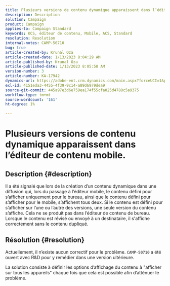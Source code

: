 ```yaml
---
title: Plusieurs versions de contenu dynamique apparaissent dans l’éditeur de contenu mobile.
description: Description
solution: Campaign
product: Campaign
applies-to: Campaign Standard
keywords: KCS, éditeur de contenu, Mobile, ACS, Standard
resolution: Resolution
internal-notes: CAMP-50710
bug: true
article-created-by: Krunal Oza
article-created-date: 1/13/2023 8:04:29 AM
article-published-by: Krunal Oza
article-published-date: 1/13/2023 8:05:58 AM
version-number: 3
article-number: KA-17942
dynamics-url: https://adobe-ent.crm.dynamics.com/main.aspx?forceUCI=1&pagetype=entityrecord&etn=knowledgearticle&id=3828dce4-1893-ed11-aad1-6045bd006793
exl-id: 4151eda3-4455-4f39-9c14-a89d6979dea9
source-git-commit: 445a97e3d6e759ea174f55cfa025d4788c5a9375
workflow-type: tm+mt
source-wordcount: '161'
ht-degree: 1%

---
```


# Plusieurs versions de contenu dynamique apparaissent dans l’éditeur de contenu mobile.

## Description {#description}


Il a été signalé que lors de la création d’un contenu dynamique dans une diffusion qui, lors du passage à l’éditeur mobile, le contenu défini pour s’afficher uniquement pour le bureau, ainsi que le contenu défini pour s’afficher pour le mobile, s’affichent tous deux. Si le contenu est défini pour s’afficher sur l’une ou l’autre des versions, une seule version du contenu s’affiche. Cela ne se produit pas dans l’éditeur de contenu de bureau. Lorsque le contenu est révisé ou envoyé à un destinataire, il s&#39;affiche correctement sans le contenu dupliqué.


## Résolution {#resolution}


Actuellement, il n’existe aucun correctif pour le problème. `CAMP-50710` a été ouvert avec R&amp;D pour y remédier dans une version ultérieure.



La solution consiste à définir les options d’affichage du contenu à &quot;afficher sur tous les appareils&quot; chaque fois que cela est possible afin d’atténuer le problème.
